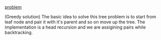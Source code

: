 [problem](https://cses.fi/problemset/task/1130/)

(Greedy solution) The basic idea to solve this tree problem is to start from leaf node and pair it with it's parent and so on move up the tree. The implementation is a head recursion and we are assigining pairs while backtracking.  